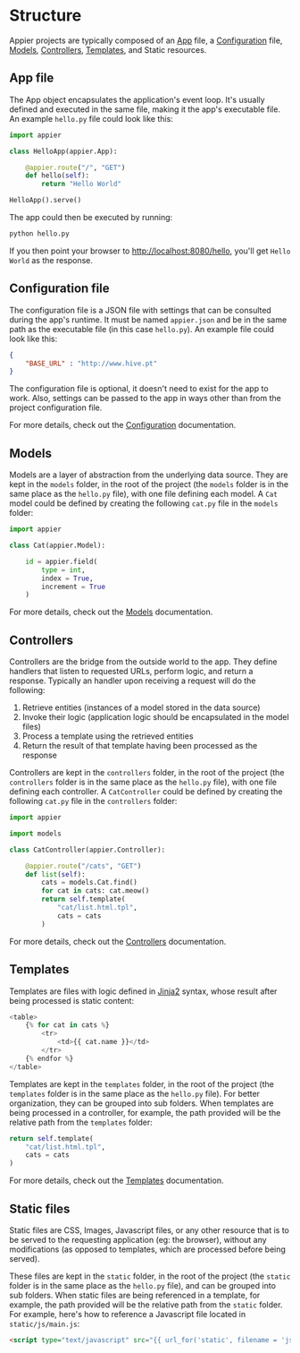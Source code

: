 # Structure

Appier projects are typically composed of an [App](app.md) file, a [Configuration](configuration.md)
file, [Models](models.md), [Controllers](controllers.md), [Templates](templates.md), and Static resources.

## App file

The App object encapsulates the application's event loop. It's usually defined and executed
in the same file, making it the app's executable file. An example `hello.py` file could look like this:

```python
import appier

class HelloApp(appier.App):

    @appier.route("/", "GET")
    def hello(self):
        return "Hello World"

HelloApp().serve()
```

The app could then be executed by running:

```python
python hello.py
```

If you then point your browser to [http://localhost:8080/hello](http://localhost:8080/hello),
you'll get `Hello World` as the response.

## Configuration file

The configuration file is a JSON file with settings that can be consulted during the app's runtime. It must be
named `appier.json` and be in the same path as the executable file (in this case `hello.py`). An example
file could look like this:

```json
{
    "BASE_URL" : "http://www.hive.pt"
}
```

The configuration file is optional, it doesn't need to exist for the app to work. Also, settings can be passed
to the app in ways other than from the project configuration file.

For more details, check out the [Configuration](configuration.md) documentation.

## Models

Models are a layer of abstraction from the underlying data source. They are kept in the `models` folder,
in the root of the project (the `models` folder is in the same place as the `hello.py` file), with one file
defining each model. A `Cat` model could be defined by creating the following `cat.py` file in the `models`
folder:

```python
import appier

class Cat(appier.Model):

    id = appier.field(
        type = int,
        index = True,
        increment = True
    )
```

For more details, check out the [Models](models.md) documentation.

## Controllers

Controllers are the bridge from the outside world to the app. They define handlers that listen to requested
URLs, perform logic, and return a response. Typically an handler upon receiving a request will do the following:

1. Retrieve entities (instances of a model stored in the data source)
2. Invoke their logic (application logic should be encapsulated in the model files)
3. Process a template using the retrieved entities
4. Return the result of that template having been processed as the response

Controllers are kept in the `controllers` folder, in the root of the project (the `controllers` folder is
in the same place as the `hello.py` file), with one file defining each controller. A `CatController`
could be defined by creating the following `cat.py` file in the `controllers` folder:

```python
import appier

import models

class CatController(appier.Controller):

    @appier.route("/cats", "GET")
    def list(self):
        cats = models.Cat.find()
        for cat in cats: cat.meow()
        return self.template(
            "cat/list.html.tpl",
            cats = cats
        )
```

For more details, check out the [Controllers](controllers.md) documentation.

## Templates

Templates are files with logic defined in [Jinja2](http://jinja.pocoo.org/) syntax, whose result after being
processed is static content:

```python
<table>
    {% for cat in cats %}
        <tr>
            <td>{{ cat.name }}</td>
        </tr>
    {% endfor %}
</table>
```

Templates are kept in the `templates` folder, in the root of the project (the `templates` folder is
in the same place as the `hello.py` file). For better organization, they can be grouped into sub folders.
When templates are being processed in a controller, for example, the path provided will be the relative
path from the `templates` folder:

```python
return self.template(
    "cat/list.html.tpl",
    cats = cats
)
```

For more details, check out the [Templates](templates.md) documentation.

## Static files

Static files are CSS, Images, Javascript files, or any other resource that is to be served to the requesting
application (eg: the browser), without any modifications (as opposed to templates, which are processed before
being served).

These files are kept in the `static` folder, in the root of the project (the `static` folder is
in the same place as the `hello.py` file), and can be grouped into sub folders. When static
files are being referenced in a template, for example, the path provided will be the relative path from the
`static` folder. For example, here's how to reference a Javascript file located in `static/js/main.js`:

```html
<script type="text/javascript" src="{{ url_for('static', filename = 'js/main.js') }}"></script>
```
